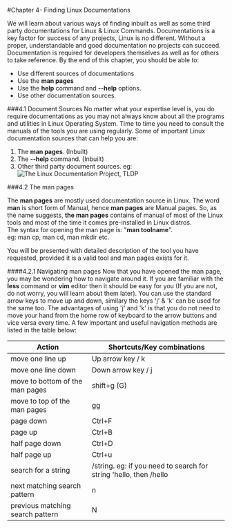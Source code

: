 #Chapter 4- Finding Linux Documentations

We will learn about various ways of finding inbuilt as well as some third party documentations for Linux & Linux Commands. Documentations is a key factor for success of any projects, Linux is no different. Without a proper, understandable and good documentation no projects can succeed. Documentation is required for developers themselves as well as for others to take reference. By the end of this chapter, you should be able to:  
* Use different sources of documentations
* Use the **man pages**
* Use the **help** command and **--help** options.
* Use other documentation sources.  

###4.1 Document Sources
No matter what your expertise level is, you do require documentations as you may not always know about all the programs and utilities in Linux Operating System. Time to time you need to consult the manuals of the tools you are using regularly. Some of important Linux documentation sources that can help you are:
1. The **man pages**. (Inbuilt)  
2. The **--help** command. (Inbuilt)  
3. Other third party document sources. eg: ![The Linux Documentation Project, TLDP](http://tldp.org)  

###4.2 The man pages

The **man pages** are mostly used documentation source in Linux. The word **man** is short form of Manual, hence **man pages** are Manual pages. So, as the name suggests, **the man pages** contains of manual of most of the Linux tools and most of the time it comes pre-installed in Linux distros.  
The syntax for opening the man page is: "**man toolname**".   
eg: man cp, man cd, man mkdir etc.  

You will be presented with detailed description of the tool you have requested, provided it is a valid tool and man pages exists for it.  

####4.2.1 Navigating man pages
Now that you have opened the man page, you may be wondering how to navigate around it. If you are familiar with the **less** command or **vim** editor then it should be easy for you (If you are not, do not worry, you will learn about them later). You can use the standard arrow keys to move up and down, similary the keys 'j' & 'k' can be used for the same too. The advantages of using 'j' and 'k' is that you do not need to move your hand from the home row of keyboard to the arrow buttons and vice versa every time. A few important and useful navigation methods are listed in the table below:

| Action | Shortcuts/Key combinations |
| ------ | -------------------------- |
| move one line up | Up arrow key / k |
| move one line down | Down arrow key / j |
| move to bottom of the man pages | shift+g (G) |
| move to top of the man pages | gg |
| page down | Ctrl+F |
| page up | Ctrl+B |
| half page down | Ctrl+D |
| half page up | Ctrl+u |
| search for a string | /string. eg: if you need to search for string 'hello, then /hello |
| next matching search pattern | n |
| previous matching search pattern | N |




